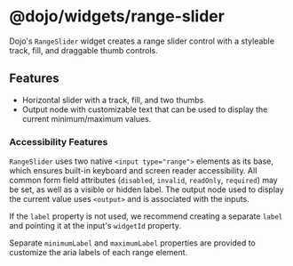 # @dojo/widgets/range-slider

Dojo's `RangeSlider` widget creates a range slider control with a styleable track, fill, and draggable thumb controls.

## Features

- Horizontal slider with a track, fill, and two thumbs
- Output node with customizable text that can be used to display the current minimum/maximum values.

### Accessibility Features

`RangeSlider` uses two native `<input type="range">` elements as its base, which ensures built-in keyboard and screen reader accessibility. All common form field attributes (`disabled`, `invalid`, `readOnly`, `required`) may be set, as well as a visible or hidden label. The output node used to display the current value uses `<output>` and is associated with the inputs.

If the `label` property is not used, we recommend creating a separate `label` and pointing it at the input's `widgetId` property.

Separate `minimumLabel` and `maximumLabel` properties are provided to customize the aria labels of each range element.
